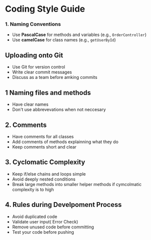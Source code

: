 # Coding Style Guide 

### 1. Naming Conventions

- Use **PascalCase**  for methods and variables (e.g., `OrderController`)
- Use **camelCase** for class names (e.g., `getUserById`)

  
## Uploading onto Git

- Use Git for version control
- Write clear commit messages
- Discuss as a team before amking commits

## 1 Naming files and methods
- Have clear names
- Don't use abbrevevations when not neccesary 

## 2. Comments

- Have comments for all classes
- Add comments of methods explainning what they do
- Keep comments short and clear

## 3. Cyclomatic Complexity

- Keep if/else chains and loops simple
- Avoid deeply nested conditions
- Break large methods into smaller helper methods if cymcolmatic complexity is to high


## 4. Rules during Develpoment Process

- Avoid duplicated code 
- Validate user input( Error Check)
- Remove unused code before committing
- Test your code before pushing

